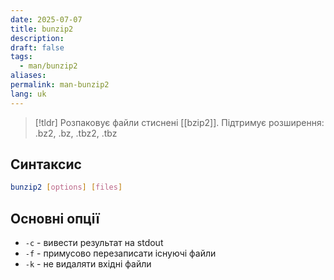 ```yaml
---
date: 2025-07-07
title: bunzip2
description: 
draft: false
tags:
  - man/bunzip2
aliases: 
permalink: man-bunzip2
lang: uk
---
```


> [!tldr]
> Розпаковує файли стиснені [[bzip2]]. Підтримує розширення: .bz2, .bz, .tbz2, .tbz

## Синтаксис

```bash
bunzip2 [options] [files]
```

## Основні опції

- `-c` - вивести результат на stdout
- `-f` - примусово перезаписати існуючі файли
- `-k` - не видаляти вхідні файли